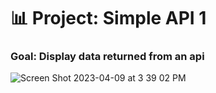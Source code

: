 # 📊 Project: Simple API 1

### Goal: Display data returned from an api

![Screen Shot 2023-04-09 at 3 39 02 PM](https://user-images.githubusercontent.com/126643073/230793158-75a1124d-8682-4c43-a9b9-602c90be5b0a.png)

